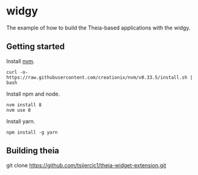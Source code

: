 # widgy
The example of how to build the Theia-based applications with the widgy.

## Getting started

Install [nvm](https://github.com/creationix/nvm#install-script).

    curl -o- https://raw.githubusercontent.com/creationix/nvm/v0.33.5/install.sh | bash

Install npm and node.

    nvm install 8
    nvm use 8

Install yarn.

    npm install -g yarn

## Building theia

git clone https://github.com/tsijercic1/theia-widget-extension.git 





